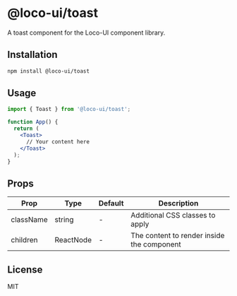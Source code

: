 # @loco-ui/toast

A toast component for the Loco-UI component library.

## Installation

```bash
npm install @loco-ui/toast
```

## Usage

```jsx
import { Toast } from '@loco-ui/toast';

function App() {
  return (
    <Toast>
      // Your content here
    </Toast>
  );
}
```

## Props

| Prop | Type | Default | Description |
|------|------|---------|-------------|
| className | string | - | Additional CSS classes to apply |
| children | ReactNode | - | The content to render inside the component |

## License

MIT
